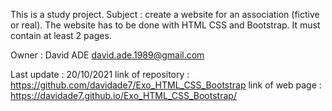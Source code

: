 This is a study project.
Subject : create a website for an association (fictive or real). The website has to be done with HTML CSS and Bootstrap. It must contain at least 2 pages. 

Owner : David ADE 
david.ade.1989@gmail.com

Last update : 20/10/2021
link of repository : https://github.com/davidade7/Exo_HTML_CSS_Bootstrap
link of web page : https://davidade7.github.io/Exo_HTML_CSS_Bootstrap/